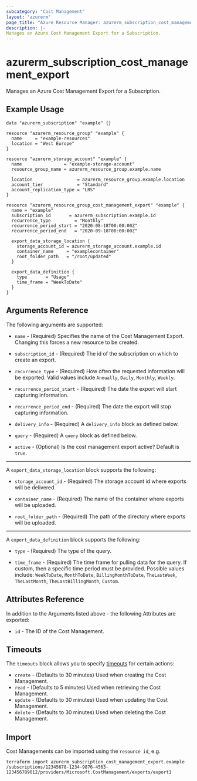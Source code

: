 ```yaml
---
subcategory: "Cost Management"
layout: "azurerm"
page_title: "Azure Resource Manager: azurerm_subscription_cost_management_export"
description: |-
Manages an Azure Cost Management Export for a Subscription.
---
```


# azurerm_subscription_cost_management_export

Manages an Azure Cost Management Export for a Subscription.

## Example Usage

```hcl
data "azurerm_subscription" "example" {}

resource "azurerm_resource_group" "example" {
  name     = "example-resources"
  location = "West Europe"
}

resource "azurerm_storage_account" "example" {
  name                = "example-storage-account"
  resource_group_name = azurerm_resource_group.example.name

  location                 = azurerm_resource_group.example.location
  account_tier             = "Standard"
  account_replication_type = "LRS"
}

resource "azurerm_resource_group_cost_management_export" "example" {
  name = "example"
  subscription_id       = azurerm_subscription.example.id
  recurrence_type         = "Monthly"
  recurrence_period_start = "2020-08-18T00:00:00Z"
  recurrence_period_end   = "2020-09-18T00:00:00Z"

  export_data_storage_location {
    storage_account_id = azurerm_storage_account.example.id
    container_name     = "examplecontainer"
    root_folder_path   = "/root/updated"
  }

  export_data_definition {
    type       = "Usage"
    time_frame = "WeekToDate"
  }
}
```

## Arguments Reference

The following arguments are supported:

* `name` - (Required) Specifies the name of the Cost Management Export. Changing this forces a new resource to be created.

* `subscription_id` - (Required) The id of the subscription on which to create an export.

* `recurrence_type` - (Required) How often the requested information will be exported. Valid values include `Annually`, `Daily`, `Monthly`, `Weekly`.

* `recurrence_period_start` - (Required) The date the export will start capturing information.

* `recurrence_period_end` - (Required) The date the export will stop capturing information.

* `delivery_info` - (Required) A `delivery_info` block as defined below.

* `query` - (Required) A `query` block as defined below.

* `active` - (Optional) Is the cost management export active? Default is `true`.

---

A `export_data_storage_location` block supports the following:

* `storage_account_id` - (Required) The storage account id where exports will be delivered.

* `container_name` - (Required) The name of the container where exports will be uploaded.

* `root_folder_path` - (Required) The path of the directory where exports will be uploaded.

---

A `export_data_definition` block supports the following:

* `type` - (Required) The type of the query.

* `time_frame` - (Required) The time frame for pulling data for the query. If custom, then a specific time period must be provided. Possible values include: `WeekToDate`, `MonthToDate`, `BillingMonthToDate`, `TheLastWeek`, `TheLastMonth`, `TheLastBillingMonth`, `Custom`.

## Attributes Reference

In addition to the Arguments listed above - the following Attributes are exported: 

* `id` - The ID of the Cost Management.

## Timeouts

The `timeouts` block allows you to specify [timeouts](https://www.terraform.io/docs/configuration/resources.html#timeouts) for certain actions:

* `create` - (Defaults to 30 minutes) Used when creating the Cost Management.
* `read` - (Defaults to 5 minutes) Used when retrieving the Cost Management.
* `update` - (Defaults to 30 minutes) Used when updating the Cost Management.
* `delete` - (Defaults to 30 minutes) Used when deleting the Cost Management.

## Import

Cost Managements can be imported using the `resource id`, e.g.

```shell
terraform import azurerm_subscription_cost_management_export.example /subscriptions/12345678-1234-9876-4563-123456789012/providers/Microsoft.CostManagement/exports/export1
```